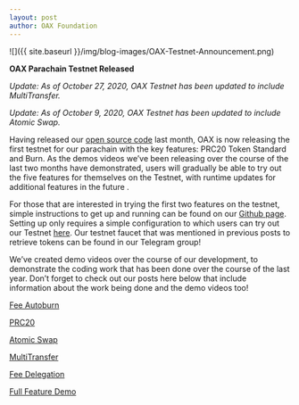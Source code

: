 ```yaml
---
layout: post
author: OAX Foundation
---
```


![]({{ site.baseurl }}/img/blog-images/OAX-Testnet-Announcement.png)


<b>OAX Parachain Testnet Released</b>

<em>Update: As of October 27, 2020, OAX Testnet has been updated to include MultiTransfer.</em>

<em>Update: As of October 9, 2020, OAX Testnet has been updated to include Atomic Swap.</em>

Having released our <a href="https://github.com/OAXFoundation/parrot/" target="_blank">open source code</a> last month, OAX is now releasing the first testnet for our parachain with the key features: PRC20 Token Standard and Burn.  As the demos videos we’ve been releasing over the course of the last two months have demonstrated, users will gradually be able to try out the five features for themselves on the Testnet, with runtime updates for additional features in the future .

For those that are interested in trying the first two features on the testnet, simple instructions to get up and running can be found on our <a href="https://github.com/OAXFoundation/parrot/blob/master/Testnet-HOWTO.md" target="_blank">Github page</a>. Setting up only requires a simple configuration to which users can try out our Testnet <a href="http://testnet.oax.org" target="_blank">here</a>. Our testnet faucet that was mentioned in previous posts to retrieve tokens can be found in our Telegram group!

We’ve created demo videos over the course of our development, to demonstrate the coding work that has been done over the course of the last year. Don’t forget to check out our posts here below that include information about the work being done and the demo videos too!

<a href="https://www.oax.org/2020/06/05/OAX-Parachain-Burn.html" target="_blank"> Fee Autoburn</a>

<a href="https://www.oax.org/2020/06/11/OAX-PRC20-Tokens.html" target="_blank"> PRC20</a>

<a href="https://www.oax.org/2020/07/24/A-Look-At-The-OAX-Parachain-Atomic-Swap.html" target="_blank"> Atomic Swap</a>

<a href="https://www.oax.org/2020/08/27/A-Look-At-The-OAX-Parachain-Multitransfer-Feature.html" target="_blank"> MultiTransfer</a>

<a href="https://www.oax.org/2020/09/17/A-Look-At-The-OAX-Parachain-Fee-Delegation-Feature.html" target="_blank"> Fee Delegation</a>

<a href="https://www.oax.org/2020/10/20/Parachain-Features-Full-Demo.html" target="_blank"> Full Feature Demo</a>
